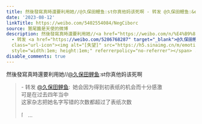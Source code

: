 ```yaml
---
title: 然後發寫真時還要利用她//@久保田鲤鱼:st你真他妈该死啊 - 转发 @久保田鲤鱼:&ensp;她会因为得到初表纸的机会而十分感激可是在过去四年当中这家杂志把她名字写错...
date: '2023-08-12'
linkTitle: https://weibo.com/5402554084/NegCiborc
source: 鷲尾醬是天使的微博
description: 然後發寫真時還要利用她//<a href="https://weibo.com/n/%E4%B9%85%E4%BF%9D%E7%94%B0%E9%B2%A4%E9%B1%BC">@久保田鲤鱼</a>:st你真他妈该死啊<br><blockquote>
  - 转发 <a href="https://weibo.com/5286768287" target="_blank">@久保田鲤鱼</a>: 她会因为得到初表纸的机会而十分感激<br>可是在过去四年当中<br>这家杂志把她名字写错的次数都超过了表纸次数<br><br><span
  class="url-icon"><img alt="[失望]" src="https://h5.sinaimg.cn/m/emoticon/icon/default/d_shiwang-b4bf17068f.png"
  style="width:1em; height:1em;" referrerpolicy="no-referrer"></span> ...
disable_comments: true
---
```

然後發寫真時還要利用她//<a href="https://weibo.com/n/%E4%B9%85%E4%BF%9D%E7%94%B0%E9%B2%A4%E9%B1%BC">@久保田鲤鱼</a>:st你真他妈该死啊<br><blockquote> - 转发 <a href="https://weibo.com/5286768287" target="_blank">@久保田鲤鱼</a>: 她会因为得到初表纸的机会而十分感激<br>可是在过去四年当中<br>这家杂志把她名字写错的次数都超过了表纸次数<br><br><span class="url-icon"><img alt="[失望]" src="https://h5.sinaimg.cn/m/emoticon/icon/default/d_shiwang-b4bf17068f.png" style="width:1em; height:1em;" referrerpolicy="no-referrer"></span> ...